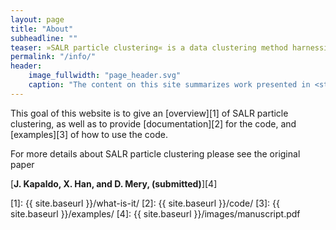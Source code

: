 ```yaml
---
layout: page
title: "About"
subheadline: ""
teaser: »SALR particle clustering« is a data clustering method harnessing the power of physics to locate the centers of overlapping convex objects & distributions.
permalink: "/info/"
header:
    image_fullwidth: "page_header.svg"
    caption: "The content on this site summarizes work presented in <strong>J. Kapaldo et al., (submitted)</strong>."
---
```


This goal of this website is to give an [overview][1] of SALR particle clustering, as well as to provide [documentation][2] for the code, and [examples][3] of how to use the code.

For more details about SALR particle clustering please see the original paper

[**J. Kapaldo, X. Han, and D. Mery, (submitted)**][4]


[1]: {{ site.baseurl }}/what-is-it/
[2]: {{ site.baseurl }}/code/
[3]: {{ site.baseurl }}/examples/
[4]: {{ site.baseurl }}/images/manuscript.pdf
